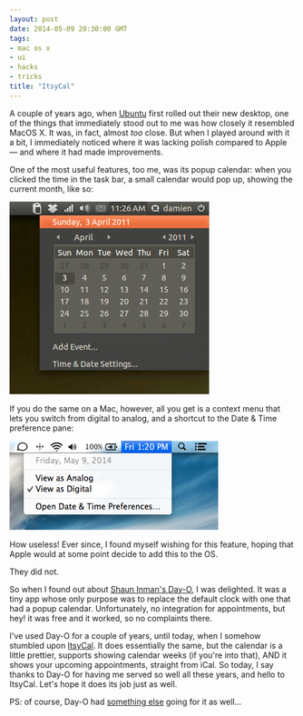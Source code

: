 ```yaml
---
layout: post
date: 2014-05-09 20:30:00 GMT
tags:
- mac os x
- ui
- hacks
- tricks
title: "ItsyCal"
---
```

A couple of years ago, when [Ubuntu](http://www.ubuntu.com/) first rolled out their new desktop, one of the things that immediately stood out to me was how closely it resembled MacOS X. It was, in fact, almost *too* close. But when I played around with it a bit, I immediately noticed where it was lacking polish compared to Apple — and where it had made improvements. 

One of the most useful features, too me, was its popup calendar: when you clicked the time in the task bar, a small calendar would pop up, showing the current month, like so:

<!-- more -->

![Screenshot](/images/posts/ace14fb60203f2441781ce22cf9ec585810d2a143323a76dc19eb1ad5f1afd94.png)

If you do the same on a Mac, however, all you get is a context menu that lets you switch from digital to analog, and a shortcut to the Date & Time preference pane:

![Screenshot](/images/posts/ae6a9991b0ab2c3c92a1b1f942307c84da55e03cda86e85ac31866e476243568.png)

How useless! Ever since, I found myself wishing for this feature, hoping that Apple would at some point decide to add this to the OS. 

They did not.

So when I found out about [Shaun Inman's Day-O](http://www.shauninman.com/archive/2011/10/20/day_o_mac_menu_bar_clock), I was delighted. It was a tiny app whose only purpose was to replace the default clock with one that had a popup calendar. Unfortunately, no integration for appointments, but hey! it was free and it worked, so no complaints there.

I've used Day-O for a couple of years, until today, when I somehow stumbled upon [ItsyCal](http://www.mowglii.com/itsycal/). It does essentially the same, but the calendar is a little prettier, supports showing calendar weeks (if you're into that), AND it shows your upcoming appointments, straight from iCal. So today, I say thanks to Day-O for having me served so well all these years, and hello to ItsyCal. Let's hope it does its job just as well.

PS: of course, Day-O had [something else](http://www.youtube.com/watch?v=Euc9MMRtuSg) going for it as well...